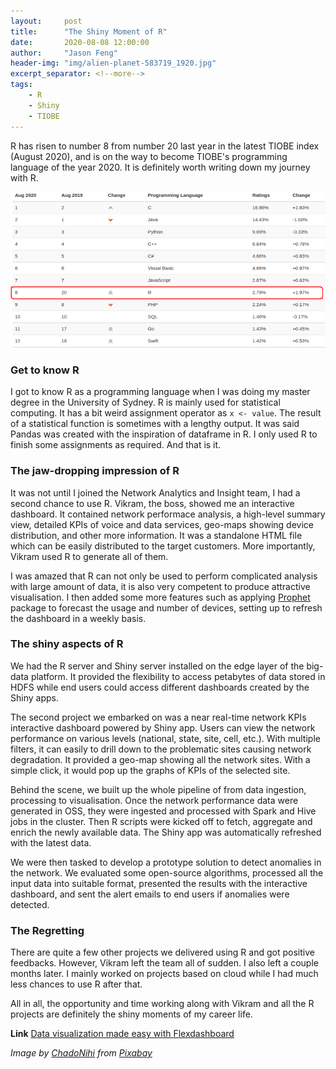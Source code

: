 ```yaml
---
layout:     post
title:      "The Shiny Moment of R"
date:       2020-08-08 12:00:00
author:     "Jason Feng"
header-img: "img/alien-planet-583719_1920.jpg"
excerpt_separator: <!--more-->
tags:
    - R
    - Shiny
    - TIOBE
---
```

R has risen to number 8 from number 20 last year in the latest TIOBE index (August 2020), and is on the way to become TIOBE's programming language of the year 2020. It is definitely worth writing down my journey with R.
<!--more-->
![](/img/2020-08-08-r-tiobe-1.png)
### Get to know R
I got to know R as a programming language when I was doing my master degree in the University of Sydney. R is mainly used for statistical computing. It has a bit weird assignment operator as `x <- value`. The result of a statistical function is sometimes with a lengthy output. It was said Pandas was created with the inspiration of dataframe in R. I only used R to finish some assignments as required. And that is it. 

### The jaw-dropping impression of R
It was not until I joined the Network Analytics and Insight team, I had a second chance to use R. Vikram, the boss, showed me an interactive dashboard. It contained network performace analysis, a high-level summary view, detailed KPIs of voice and data services, geo-maps showing device distribution, and other more information. It was a standalone HTML file which can be easily distributed to the target customers. More importantly, Vikram used R to generate all of them.

I was amazed that R can not only be used to perform complicated analysis with large amount of data, it is also very competent to produce attractive visualisation. I then added some more features such as applying [Prophet](https://facebook.github.io/prophet/) package to forecast the usage and number of devices, setting up to refresh the dashboard in a weekly basis. 

### The shiny aspects of R
We had the R server and Shiny server installed on the edge layer of the big-data platform. It provided the flexibility to access petabytes of data stored in HDFS while end users could access different dashboards created by the Shiny apps.

The second project we embarked on was a near real-time network KPIs interactive dashboard powered by Shiny app. Users can view the network performance on various levels (national, state, site, cell, etc.). With multiple filters, it can easily to drill down to the problematic sites causing network degradation. It provided a geo-map showing all the network sites. With a simple click, it would pop up the graphs of KPIs of the selected site.

Behind the scene, we built up the whole pipeline of from data ingestion, processing to visualisation. Once the network performance data were generated in OSS, they were ingested and processed with Spark and Hive jobs in the cluster. Then R scripts were kicked off to fetch, aggregate and enrich the newly available data. The Shiny app was automatically refreshed with the latest data.

We were then tasked to develop a prototype solution to detect anomalies in the network. We evaluated some open-source algorithms, processed all the input data into suitable format, presented the results with the interactive dashboard, and sent the alert emails to end users if anomalies were detected.

### The Regretting
There are quite a few other projects we delivered using R and got positive feedbacks. However, Vikram left the team all of sudden. I also left a couple months later. I mainly worked on projects based on cloud while I had much less chances to use R after that. 

All in all, the opportunity and time working along with Vikram and all the R projects are definitely the shiny moments of my career life.

**Link** [Data visualization made easy with Flexdashboard](https://q15928.github.io/2019/07/13/r-flexdashboard-trees/)

*Image by [ChadoNihi](https://pixabay.com/users/ChadoNihi-634818/?utm_source=link-attribution&amp;utm_medium=referral&amp;utm_campaign=image&amp;utm_content=583719) from [Pixabay](https://pixabay.com/?utm_source=link-attribution&amp;utm_medium=referral&amp;utm_campaign=image&amp;utm_content=583719)*
